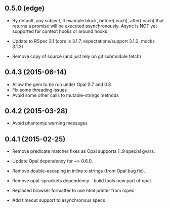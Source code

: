 ## 0.5.0 (edge)

*   By default, any subject, it example block, before(:each), after(:each) that returns a promise will be executed asynchronously. Async is NOT yet supported for context hooks or around hooks

*   Update to RSpec 3.1 (core is 3.1.7, expectations/support 3.1.2, mocks 3.1.3)

*   Remove copy of source (and just rely on git submodule fetch)

## 0.4.3 (2015-06-14)

*   Allow the gem to be run under Opal 0.7 and 0.8
*   Fix some threading issues
*   Avoid some other calls to mutable-strings methods

## 0.4.2 (2015-03-28)

*   Avoid phantomjs warning messages

## 0.4.1 (2015-02-25)

*   Remove predicate matcher fixes as Opal supports $1..$9 special gvars.

*   Update Opal dependency for ~> 0.6.0.

*   Remove double-escaping in inline x-strings (from Opal bug fix).

*   Remove opal-sprockets dependency - build tools now part of opal.

*   Replaced browser formatter to use html printer from rspec

*   Add timeout support to asynchronous specs
